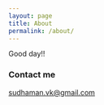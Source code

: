 ```yaml
---
layout: page
title: About
permalink: /about/
---
```


Good day!!

### Contact me

[sudhaman.vk@gmail.com](mailto:sudhaman.vk@gmail.com)
